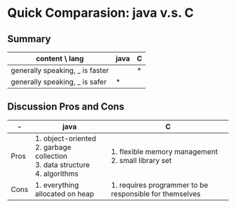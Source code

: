 # Quick Comparasion: java v.s. C
## Summary
content \ lang | java | C
---------------|------|---
generally speaking, _ is faster | | *
generally speaking, _ is safer | * |

## Discussion Pros and Cons
-| java | C
-|------|---
Pros| 1. object-oriented<br/> 2. garbage collection<br/> 3. data structure<br/> 4. algorithms<br/> | 1. flexible memory management<br/> 2. small library set<br/>
Cons| 1. everything allocated on heap<br/> | 1. requires programmer to be responsible for themselves <br/>

